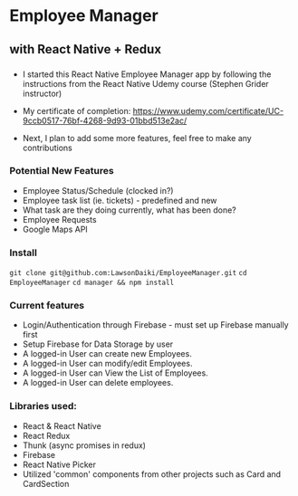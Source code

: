 # Employee Manager
## with React Native + Redux

###

* I started this React Native Employee Manager app by following the instructions from the React Native Udemy course (Stephen Grider instructor)

* My certificate of completion: https://www.udemy.com/certificate/UC-9ccb0517-76bf-4268-9d93-01bbd513e2ac/

* Next, I plan to add some more features, feel free to make any contributions

### Potential New Features

* Employee Status/Schedule (clocked in?)
* Employee task list (ie. tickets) - predefined and new
* What task are they doing currently, what has been done?
* Employee Requests
* Google Maps API

### Install

`git clone git@github.com:LawsonDaiki/EmployeeManager.git`
`cd EmployeeManager`
`cd manager && npm install`

### Current features

* Login/Authentication through Firebase - must set up Firebase manually first
* Setup Firebase for Data Storage by user
* A logged-in User can create new Employees.
* A logged-in User can modify/edit Employees.
* A logged-in User can View the List of Employees.
* A logged-in User can delete employees.

### Libraries used:

* React & React Native
* React Redux
* Thunk (async promises in redux)
* Firebase
* React Native Picker
* Utilized 'common' components from other projects such as Card and CardSection
